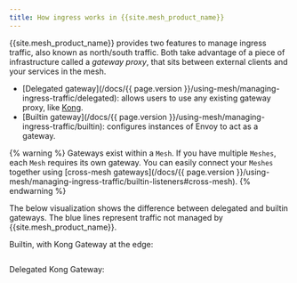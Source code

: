 ```yaml
---
title: How ingress works in {{site.mesh_product_name}}
---
```


{{site.mesh_product_name}} provides two features to manage ingress traffic, also known as north/south traffic.
Both take advantage of a piece of infrastructure called a _gateway proxy_, that
sits between external clients and your services in the mesh.

- [Delegated gateway](/docs/{{ page.version }}/using-mesh/managing-ingress-traffic/delegated): allows users to use any existing gateway proxy, like [Kong](https://github.com/Kong/kong).
- [Builtin gateway](/docs/{{ page.version }}/using-mesh/managing-ingress-traffic/builtin): configures instances of Envoy to act as a gateway.

{% warning %}
Gateways exist within a `Mesh`.
If you have multiple `Meshes`, each `Mesh` requires its own gateway. You can easily connect your `Meshes` together using [cross-mesh gateways](/docs/{{ page.version }}/using-mesh/managing-ingress-traffic/builtin-listeners#cross-mesh).
{% endwarning %}

The below visualization shows the difference between delegated and builtin gateways. The blue lines represent traffic not managed by {{site.mesh_product_name}}.

Builtin, with Kong Gateway at the edge:

<center>
<img src="/assets/images/diagrams/builtin-gateway.webp" alt=""/>
</center>

Delegated Kong Gateway:

<center>
<img src="/assets/images/diagrams/delegated-gateway.webp" alt="" />
</center>
